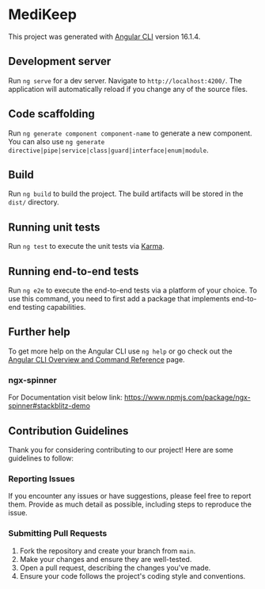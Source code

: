 # MediKeep

This project was generated with [Angular CLI](https://github.com/angular/angular-cli) version 16.1.4.

## Development server

Run `ng serve` for a dev server. Navigate to `http://localhost:4200/`. The application will automatically reload if you change any of the source files.

## Code scaffolding

Run `ng generate component component-name` to generate a new component. You can also use `ng generate directive|pipe|service|class|guard|interface|enum|module`.

## Build

Run `ng build` to build the project. The build artifacts will be stored in the `dist/` directory.

## Running unit tests

Run `ng test` to execute the unit tests via [Karma](https://karma-runner.github.io).

## Running end-to-end tests

Run `ng e2e` to execute the end-to-end tests via a platform of your choice. To use this command, you need to first add a package that implements end-to-end testing capabilities.

## Further help

To get more help on the Angular CLI use `ng help` or go check out the [Angular CLI Overview and Command Reference](https://angular.io/cli) page.

### ngx-spinner
For Documentation visit below link:
https://www.npmjs.com/package/ngx-spinner#stackblitz-demo

## Contribution Guidelines

Thank you for considering contributing to our project! Here are some guidelines to follow:

### Reporting Issues

If you encounter any issues or have suggestions, please feel free to report them. Provide as much detail as possible, including steps to reproduce the issue.

### Submitting Pull Requests

1. Fork the repository and create your branch from `main`.
2. Make your changes and ensure they are well-tested.
3. Open a pull request, describing the changes you've made.
4. Ensure your code follows the project's coding style and conventions.
